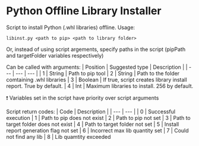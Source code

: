 # Python Offline Library Installer
Script to install Python (.whl libraries) offline. Usage:

`libinst.py <path to pip> <path to library folder>`

Or, instead of using script argements, specify paths in the script (pipPath and targetFolder variables respectively)

Can be called with arguments:
| Position | Suggested type | Description |
| --- | --- | --- |
| 1 | String | Path to pip tool
| 2 | String | Path to the folder comtaining .whl libraries
| 3 | Boolean | If true, script creates library install report. True by default.
| 4 | Int | Maximum libraries to install. 256 by default.

:exclamation: Variables set in the script have priority over script arguments

Script return codes:
| Code | Description |
| --- | --- |
| 0 | Successful execution
| 1 | Path to pip does not exist
| 2 | Path to pip not set
| 3 | Path to target folder does not exist
| 4 | Path to target folder not set
| 5 | Install report generation flag not set
| 6 | Incorrect max lib quantity set
| 7 | Could not find any lib
| 8 | Lib quamtity exceeded
